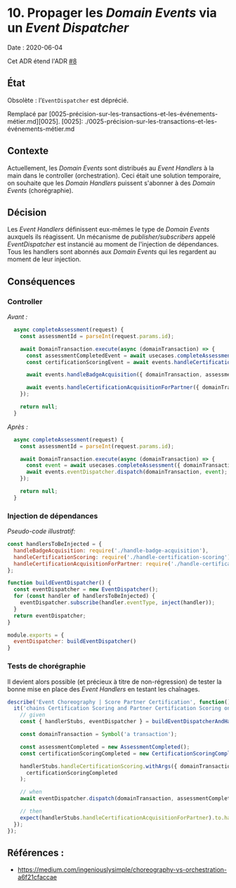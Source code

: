 # 10. Propager les _Domain Events_ via un _Event Dispatcher_

Date : 2020-06-04

Cet ADR étend l'ADR [#8](./0008-découplage-fonctionnel-via-evenements.md)

## État

Obsolète : l’`EventDispatcher` est déprécié.

Remplacé par [0025-précision-sur-les-transactions-et-les-événements-métier.md][0025].
[0025]: ./0025-précision-sur-les-transactions-et-les-événements-métier.md

## Contexte

Actuellement, les _Domain Events_ sont distribués au _Event Handlers_ à la main dans le controller (orchestration).
Ceci était une solution temporaire, on souhaite que les _Domain Handlers_ puissent s'abonner à des _Domain Events_ (chorégraphie).

## Décision

Les _Event Handlers_ définissent eux-mêmes le type de _Domain Events_ auxquels ils réagissent.
Un mécanisme de _publisher/subscribers_ appelé _EventDispatcher_ est instancié au moment de l'injection de dépendances.
Tous les handlers sont abonnés aux _Domain Events_ qui les regardent au moment de leur injection.

## Conséquences

### Controller

_Avant :_
```javascript
  async completeAssessment(request) {
    const assessmentId = parseInt(request.params.id);

    await DomainTransaction.execute(async (domainTransaction) => {
      const assessmentCompletedEvent = await usecases.completeAssessment({ domainTransaction, assessmentId });
      const certificationScoringEvent = await events.handleCertificationScoring({ domainTransaction, assessmentCompletedEvent });

      await events.handleBadgeAcquisition({ domainTransaction, assessmentCompletedEvent });

      await events.handleCertificationAcquisitionForPartner({ domainTransaction, certificationScoringEvent });
    });

    return null;
  }
```

_Après :_
```javascript
  async completeAssessment(request) {
    const assessmentId = parseInt(request.params.id);

    await DomainTransaction.execute(async (domainTransaction) => {
      const event = await usecases.completeAssessment({ domainTransaction, assessmentId });
      await events.eventDispatcher.dispatch(domainTransaction, event);
    });

    return null;
  }
```

### Injection de dépendances

_Pseudo-code illustratif:_
```javascript
const handlersToBeInjected = {
  handleBadgeAcquisition: require('./handle-badge-acquisition'),
  handleCertificationScoring: require('./handle-certification-scoring'),
  handleCertificationAcquisitionForPartner: require('./handle-certification-partner')
};

function buildEventDispatcher() {
  const eventDispatcher = new EventDispatcher();
  for (const handler of handlersToBeInjected) {
    eventDispatcher.subscribe(handler.eventType, inject(handler));
  }
  return eventDispatcher;
}

module.exports = {
  eventDispatcher: buildEventDispatcher()
}
```


### Tests de chorégraphie

Il devient alors possible (et précieux à titre de non-régression) de tester la bonne mise en place des _Event Handlers_ en testant les chaînages.

```javascript
describe('Event Choreography | Score Partner Certification', function() {
  it('chains Certification Scoring and Partner Certification Scoring on Assessment Completed', async () => {
    // given
    const { handlerStubs, eventDispatcher } = buildEventDispatcherAndHandlersForTest();

    const domainTransaction = Symbol('a transaction');

    const assessmentCompleted = new AssessmentCompleted();
    const certificationScoringCompleted = new CertificationScoringCompleted({});

    handlerStubs.handleCertificationScoring.withArgs({ domainTransaction, event:assessmentCompleted }).resolves(
      certificationScoringCompleted
    );

    // when
    await eventDispatcher.dispatch(domainTransaction, assessmentCompleted);

    // then
    expect(handlerStubs.handleCertificationAcquisitionForPartner).to.have.been.calledWith({ domainTransaction, event:certificationScoringCompleted });
  });
});
```

## Références :

- https://medium.com/ingeniouslysimple/choreography-vs-orchestration-a6f21cfaccae
